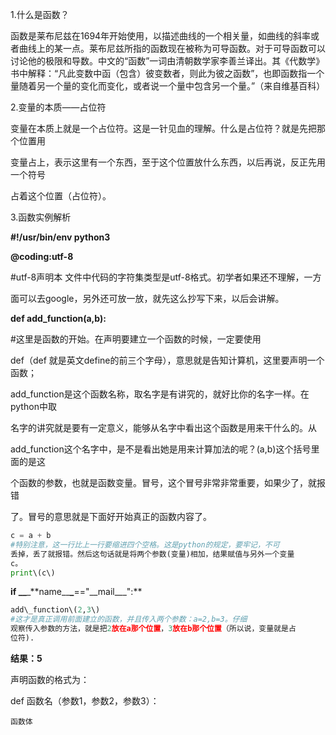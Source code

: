 1.什么是函数？

函数是莱布尼兹在1694年开始使用，以描述曲线的一个相关量，如曲线的斜率或者曲线上的某一点。莱布尼兹所指的函数现在被称为可导函数。对于可导函数可以讨论他的极限和导数。中文的“函数”一词由清朝数学家李善兰译出。其《代数学》书中解释：“凡此变数中函（包含）彼变数者，则此为彼之函数”，也即函数指一个量随着另一个量的变化而变化，或者说一个量中包含另一个量。”（来自维基百科）

2.变量的本质——占位符

变量在本质上就是一个占位符。这是一针见血的理解。什么是占位符？就是先把那个位置用

变量占上，表示这里有一个东西，至于这个位置放什么东西，以后再说，反正先用一个符号

占着这个位置（占位符）。

3.函数实例解析

**\#!/usr/bin/env python3**

**@coding:utf-8**

\#utf-8声明本 文件中代码的字符集类型是utf-8格式。初学者如果还不理解，一方

面可以去google，另外还可放一放，就先这么抄写下来，以后会讲解。

**def add\_function\(a,b\):**

\#这里是函数的开始。在声明要建立一个函数的时候，一定要使用

def（def 就是英文define的前三个字母），意思就是告知计算机，这里要声明一个函数；

add\_function是这个函数名称，取名字是有讲究的，就好比你的名字一样。在python中取

名字的讲究就是要有一定意义，能够从名字中看出这个函数是用来干什么的。从

add\_function这个名字中，是不是看出她是用来计算加法的呢？\(a,b\)这个括号里面的是这

个函数的参数，也就是函数变量。冒号，这个冒号非常非常重要，如果少了，就报错

了。冒号的意思就是下面好开始真正的函数内容了。

```py
c = a + b
#特别注意，这一行比上一行要缩进四个空格。这是python的规定，要牢记，不可
丢掉，丢了就报错。然后这句话就是将两个参数(变量)相加，结果赋值与另外一个变量
c。
print\(c\)
```

**if \_\_**_\*\*name\_\_**\_**=="\_\_mail\_\_\_":\*\*

```py
add\_function\(2,3\)
#这才是真正调用前面建立的函数，并且传入两个参数：a=2,b=3。仔细
观察传入参数的方法，就是把2放在a那个位置，3放在b那个位置（所以说，变量就是占
位符).
```

**结果：5**

声明函数的格式为：

def 函数名（参数1，参数2，参数3）：    

    函数体

